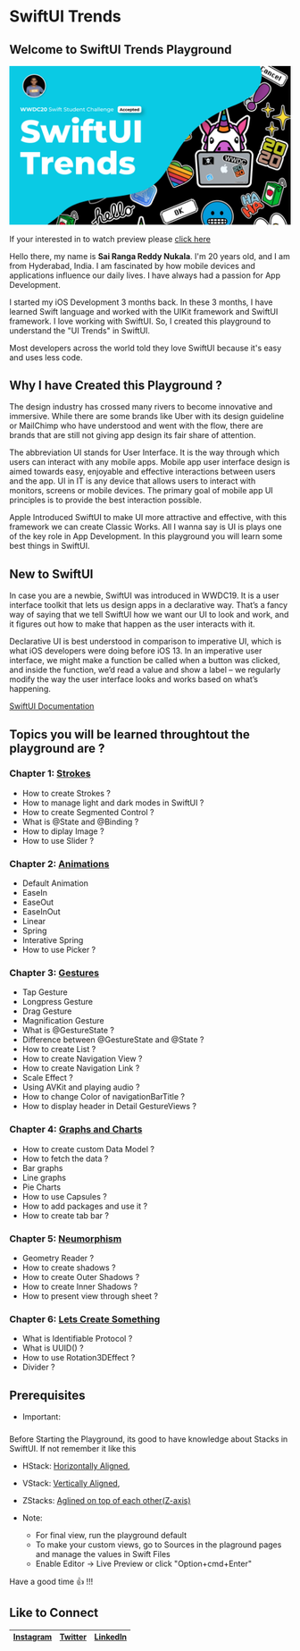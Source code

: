 # **SwiftUI Trends**


## Welcome to **SwiftUI Trends** Playground

<p align="center">
<img src="images/WWDC.png">
</p>

If your interested in to watch preview please [click here](https://youtu.be/4ZkhOWVz00I)


 
Hello there, my name is **Sai Ranga Reddy Nukala**. I'm 20 years old, and I am from Hyderabad, India. I am fascinated by how mobile devices and applications influence our daily lives. I have always had a passion for App Development.

I started my iOS Development 3 months back. In these 3 months, I have learned Swift language and worked with the UIKit framework and SwiftUI framework. I love working with SwiftUI. So, I created this playground to understand the "UI Trends" in SwiftUI.

Most developers across the world told they love SwiftUI because it's easy and uses less code.

 ## Why I have Created this Playground ?

 The design industry has crossed many rivers to become innovative and immersive. While there are some brands like Uber with its design guideline or MailChimp who have understood and went with the flow, there are brands that are still not giving app design its fair share of attention.
 
 The abbreviation UI stands for User Interface. It is the way through which users can interact with any mobile apps. Mobile app user interface design is aimed towards easy, enjoyable and effective interactions between users and the app. UI in IT is any device that allows users to interact with monitors, screens or mobile devices. The primary goal of mobile app UI principles is to provide the best interaction possible.
 
 Apple Introduced SwiftUI to make UI more attractive and effective, with this framework we can create Classic Works. All I wanna say is UI is plays one of the key role in App Development. In this playground you will learn some best things in SwiftUI.

 ## New to SwiftUI

 In case you are a newbie,  SwiftUI was introduced in WWDC19. It is a user interface toolkit that lets us design apps in a declarative way. That’s a fancy way of saying that we tell SwiftUI how we want our UI to look and work, and it figures out how to make that happen as the user interacts with it.
 
 Declarative UI is best understood in comparison to imperative UI, which is what iOS developers were doing before iOS 13. In an imperative user interface, we might make a function be called when a button was clicked, and inside the function, we’d read a value and show a label – we regularly modify the way the user interface looks and works based on what’s happening.
 
 
 [SwiftUI Documentation](https://developer.apple.com/xcode/swiftui/)


 ## Topics you will be learned throughtout the playground are ?

 ### Chapter 1: [Strokes](Strokes)
- How to create Strokes ?
- How to manage light and dark modes in SwiftUI ?
- How to create Segmented Control ?
- What is @State and @Binding ?
- How to diplay Image ?
- How to use Slider ?
### Chapter 2: [Animations](Animations)
 - Default Animation
 - EaseIn
 - EaseOut
 - EaseInOut
 - Linear
 - Spring
 - Interative Spring
 - How to use Picker ?
 ### Chapter 3: [Gestures](Gestures)
 - Tap Gesture
 - Longpress Gesture
 - Drag Gesture
 - Magnification Gesture
 - What is @GestureState ?
 - Difference between @GestureState and @State ?
 - How to create List ?
 - How to create Navigation View ?
 - How to create Navigation Link ?
 - Scale Effect ?
 - Using AVKit and playing audio ?
 - How to change Color of navigationBarTitle ?
 - How to display header in Detail GestureViews ?
 ### Chapter 4: [Graphs and Charts]()
 - How to create custom Data Model ?
 - How to fetch the data ?
 - Bar graphs
 - Line graphs
 - Pie Charts
 - How to use Capsules ?
 - How to add packages and use it ?
 - How to create tab bar ?
 ### Chapter 5: [Neumorphism]()
 - Geometry Reader ?
 - How to create shadows ?
 - How to create Outer Shadows ?
 - How to create Inner Shadows ?
 - How to present view through sheet ?
 ### Chapter 6: [Lets Create Something]()
 -  What is Identifiable Protocol ?
 -  What is UUID() ?
 - How to use Rotation3DEffect ?
 - Divider ?

 ## Prerequisites

 - Important:

 ###

 Before Starting the Playground, its good to have knowledge about Stacks in SwiftUI. If not remember it like this
 - HStack: [Horizontally Aligned](),
 - VStack: [Vertically Aligned](),
 - ZStacks: [Aglined on top of each other(Z-axis)]()
 

 
 - Note:
   - For final view, run the playground default
   - To make your custom views, go to Sources in the plaground pages and manage the values in Swift Files
   - Enable Editor -> Live Preview or click "Option+cmd+Enter"
 
 
 Have a good time 👍 !!!



## Like to Connect 

[Instagram](https://www.instagram.com/irangareddy/) | [Twitter](https://twitter.com/irangareddy) | [LinkedIn](https://www.linkedin.com/in/irangareddy) |
------------ | ------------- | ---------------|

